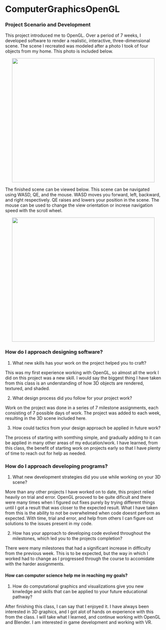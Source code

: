 # ComputerGraphicsOpenGL
### Project Scenario and Development
This project introduced me to OpenGL. Over a period of 7 weeks, I developed software to render a realistic, interactive, three-dimensional scene. The scene I recreated was modeled after a photo I took of four objects from my home. This photo is included below.

<p align="center">
<img width="460" height="400" src="https://user-images.githubusercontent.com/77023670/200704293-ce1cfaf7-3df5-49ec-bee9-c336ca98fe16.jpg">
</p>

The finished scene can be viewed below. This scene can be navigated using WASD, QE, and the mouse. WASD moves you forward, left, backward, and right respectively. QE raises and lowers your position in the scene. The mouse can be used to change the view orientation or increse navigation speed with the scroll wheel. 

<p align="center">
<img width="460" height="400" src="https://user-images.githubusercontent.com/77023670/200705880-59245191-a948-480c-abe8-356cd207a719.png">
</p>

### How do I approach designing software?
1. What new skills has your work on the project helped you to craft?


This was my first experience working with OpenGL, so almost all the work I did on this project was a new skill. I would say the biggest thing I have taken from this class is an understanding of how 3D objects are rendered, textured, and shaded. 

2. What design process did you follow for your project work?


Work on the project was done in a series of 7 milestone assignments, each consisting of 7 possible days of work. The project was added to each week, resulting in the 3D scene included here.

3. How could tactics from your design approach be applied in future work?


The process of starting with somthing simple, and gradually adding to it can be applied in many other areas of my education/work. I have learned, from this class, the benefit of starting work on projects early so that I have plenty of time to reach out for help as needed.

### How do I approach developing programs?
1. What new development strategies did you use while working on your 3D scene?

More than any other projects I have worked on to date, this project relied heavily on trial and error. OpenGL prooved to be quite dificult and there were many times when I figured out fixes purely by trying different things until I got a result that was closer to the expected result. What I have taken from this is the ability to not be overwhelmed when code doesnt perform as expected. With time, trial and error, and help from others I can figure out solutions to the issues present in my code.

2. How has your approach to developing code evolved throughout the milestones, which led you to the projects completion?

There were many milestones that had a significant increase in difficulty from the previous week. This is to be expected, but the way in which I worked had to change as I progressed through the course to accomidate with the harder assignments.

#### How can computer science help me in reaching my goals?
1. How do computational graphics and visualizations give you new knwledge and skills that can be applied to your future educational pathway?

After finishing this class, I can say that I enjoyed it. I have always been interested in 3D graphics, and I got alot of hands on experience with this from the class. I will take what I learned, and continue working with OpenGL and Blender. I am interested in game development and working with VR. 
